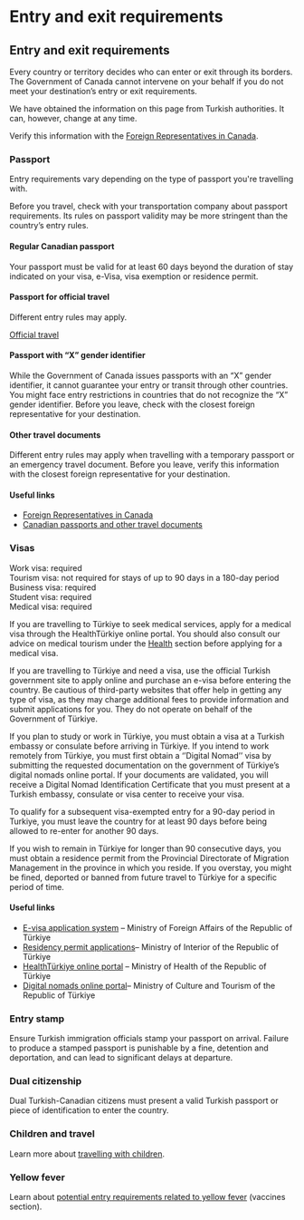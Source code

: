 # Entry and exit requirements

## Entry and exit requirements

Every country or territory decides who can enter or exit through its borders. The Government of Canada cannot intervene on your behalf if you do not meet your destination’s entry or exit requirements.

We have obtained the information on this page from Turkish authorities. It can, however, change at any time.

Verify this information with the [Foreign Representatives in Canada](https://www.international.gc.ca/protocol-protocole/reps.aspx?lang=eng).

### Passport

Entry requirements vary depending on the type of passport you're travelling with.

Before you travel, check with your transportation company about passport requirements. Its rules on passport validity may be more stringent than the country’s entry rules.

#### Regular Canadian passport

Your passport must be valid for at least 60 days beyond the duration of stay indicated on your visa, e-Visa, visa exemption or residence permit.

#### Passport for official travel

Different entry rules may apply.

[Official travel](https://www.canada.ca/en/immigration-refugees-citizenship/services/canadian-passports/official-travel.html)

#### Passport with “X” gender identifier

While the Government of Canada issues passports with an “X” gender identifier, it cannot guarantee your entry or transit through other countries. You might face entry restrictions in countries that do not recognize the “X” gender identifier. Before you leave, check with the closest foreign representative for your destination.

#### Other travel documents

Different entry rules may apply when travelling with a temporary passport or an emergency travel document. Before you leave, verify this information with the closest foreign representative for your destination.

#### Useful links

* [Foreign Representatives in Canada](https://www.international.gc.ca/protocol-protocole/reps.aspx?lang=eng)
* [Canadian passports and other travel documents](http://www.canada.ca/passport)

### Visas

Work visa: required  
Tourism visa: not required for stays of up to 90 days in a 180-day period  
Business visa: required  
Student visa: required  
Medical visa: required

If you are travelling to Türkiye to seek medical services, apply for a medical visa through the HealthTürkiye online portal. You should also consult our advice on medical tourism under the [Health](https://travel.gc.ca/destinations/turkiye#health) section before applying for a medical visa.

If you are travelling to Türkiye and need a visa, use the official Turkish government site to apply online and purchase an e-visa before entering the country. Be cautious of third-party websites that offer help in getting any type of visa, as they may charge additional fees to provide information and submit applications for you. They do not operate on behalf of the Government of Türkiye.

If you plan to study or work in Türkiye, you must obtain a visa at a Turkish embassy or consulate before arriving in Türkiye. If you intend to work remotely from Türkiye, you must first obtain a ‘’Digital Nomad’’ visa by submitting the requested documentation on the government of Türkiye’s digital nomads online portal. If your documents are validated, you will receive a Digital Nomad Identification Certificate that you must present at a Turkish embassy, consulate or visa center to receive your visa.

To qualify for a subsequent visa-exempted entry for a 90-day period in Turkiye, you must leave the country for at least 90 days before being allowed to re-enter for another 90 days.

If you wish to remain in Türkiye for longer than 90 consecutive days, you must obtain a residence permit from the Provincial Directorate of Migration Management in the province in which you reside. If you overstay, you might be fined, deported or banned from future travel to Türkiye for a specific period of time.

#### Useful links

* [E-visa application system](https://www.evisa.gov.tr/en/) – Ministry of Foreign Affairs of the Republic of Türkiye
* [Residency permit applications](https://en.goc.gov.tr/)– Ministry of Interior of the Republic of Türkiye
* [HealthTürkiye online portal](https://healthturkiye.com/medical-visa) – Ministry of Health of the Republic of Türkiye
* [Digital nomads online portal](https://digitalnomads.goturkiye.com/application-requirements-for-digital-nomad-visa-and-short-term-residence)– Ministry of Culture and Tourism of the Republic of Türkiye

### Entry stamp

Ensure Turkish immigration officials stamp your passport on arrival. Failure to produce a stamped passport is punishable by a fine, detention and deportation, and can lead to significant delays at departure.

### Dual citizenship

Dual Turkish-Canadian citizens must present a valid Turkish passport or piece of identification to enter the country.

### Children and travel

Learn more about [travelling with children](http://travel.gc.ca/travelling/children).

### Yellow fever

Learn about [potential entry requirements related to yellow fever](#health) (vaccines section).
